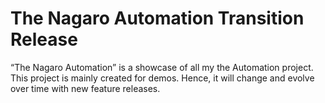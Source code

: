 # The Nagaro Automation Transition Release 


“The Nagaro Automation” is a showcase of all my the Automation project. This project is mainly created for demos. Hence, it will change and evolve over time with new feature releases.

